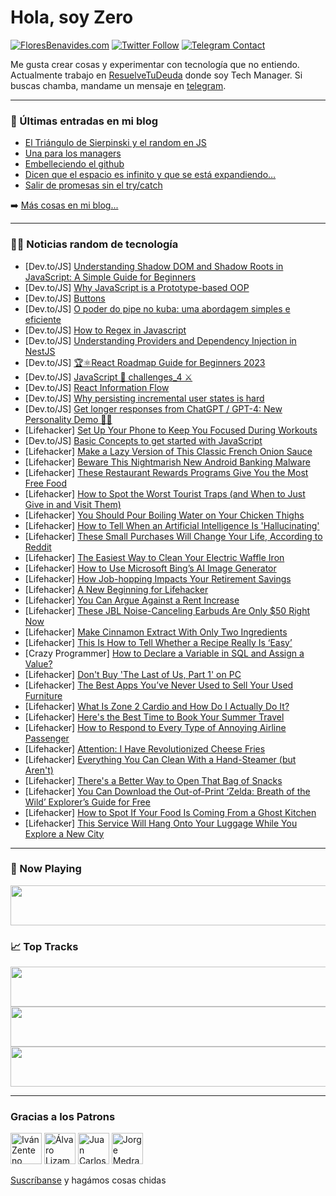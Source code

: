 # Hola, soy Zero

[![FloresBenavides.com](https://img.shields.io/website?down_message=oops&label=MiBlog&style=for-the-badge&up_message=online&url=https%3A%2F%2Ffloresbenavides.com)](https://floresbenavides.com) [![Twitter Follow](https://img.shields.io/twitter/follow/ZeroDragon?color=%231DA1F2&label=Follow&logo=twitter&logoColor=ffffff&style=for-the-badge)](https://twitter.com/zerodragon) [![Telegram Contact](https://img.shields.io/badge/escr%C3%ADbeme-ZeroDragon-%2326A5E4?style=for-the-badge&logo=telegram)](https://t.me/zerodragon)

Me gusta crear cosas y experimentar con tecnología que no entiendo.
Actualmente trabajo en [ResuelveTuDeuda](http://github.com/resuelve) donde soy Tech Manager.
Si buscas chamba, mandame un mensaje en [telegram](https://t.me/zerodragon).

---

### 📕 Últimas entradas en mi blog
<!-- BLOG-POST-LIST:START -->
- [El Triángulo de Sierpinski y el random en JS](https://floresbenavides.com/el-triangulo-de-sierpinski-y-el-random-en-js/)
- [Una para los managers](https://floresbenavides.com/una-para-los-managers/)
- [Embelleciendo el github](https://floresbenavides.com/embelleciendo-el-github/)
- [Dicen que el espacio es infinito y que se está expandiendo…](https://floresbenavides.com/dicen-que-el-espacio-es-infinito-y-que-se-esta-expandiendo/)
- [Salir de promesas sin el try/catch](https://floresbenavides.com/salir-de-promesas-sin-el-try-catch/)
<!-- BLOG-POST-LIST:END -->

➡️ [Más cosas en mi blog...](https://floresbenavides.com)

---

### 👨‍💻 Noticias random de tecnología
<!-- TECH-POSTS:START -->
- [Dev.to/JS] [Understanding Shadow DOM and Shadow Roots in JavaScript: A Simple Guide for Beginners](https://dev.to/schukai/understanding-shadow-dom-and-shadow-roots-in-javascript-a-simple-guide-for-beginners-4479)
- [Dev.to/JS] [Why JavaScript is a Prototype-based OOP](https://dev.to/efkumah/why-javascript-is-a-prototype-based-oop-4b4g)
- [Dev.to/JS] [Buttons](https://dev.to/najatulhaque/buttons-3867)
- [Dev.to/JS] [O poder do pipe no kuba: uma abordagem simples e eficiente](https://dev.to/demgoncalves/o-poder-do-pipe-no-kuba-uma-abordagem-simples-e-eficiente-h1p)
- [Dev.to/JS] [How to Regex in Javascript](https://dev.to/fabienschlegel/how-to-regex-in-javascript-lcp)
- [Dev.to/JS] [Understanding Providers and Dependency Injection in NestJS](https://dev.to/patrick0806/understanding-providers-and-dependency-injection-in-nestjs-248e)
- [Dev.to/JS] [🏆⚛️React Roadmap Guide for Beginners 2023](https://dev.to/ypdev19/react-roadmap-guide-for-beginners-2023-3oah)
- [Dev.to/JS] [JavaScript 🐲 challenges_4 ⚔️](https://dev.to/mahmoudessam/javascript-challenges4-1bl7)
- [Dev.to/JS] [React Information Flow](https://dev.to/hgerner19/react-information-flow-51nd)
- [Dev.to/JS] [Why persisting incremental user states is hard](https://dev.to/karthikramen/why-persisting-incremental-user-states-is-hard-2klk)
- [Dev.to/JS] [Get longer responses from ChatGPT / GPT-4: New Personality Demo 🦾🧠](https://dev.to/dougbutner/get-longer-responses-from-chatgpt-gpt-4-new-personality-demo-1akp)
- [Lifehacker] [Set Up Your Phone to Keep You Focused During Workouts](https://lifehacker.com/set-up-your-phone-to-keep-you-focused-during-workouts-1850283863)
- [Dev.to/JS] [Basic Concepts to get started with JavaScript](https://dev.to/raju1693/basic-concepts-to-get-started-with-javascript-19ni)
- [Lifehacker] [Make a Lazy Version of This Classic French Onion Sauce](https://lifehacker.com/make-a-lazy-version-of-this-classic-french-onion-sauce-1850283430)
- [Lifehacker] [Beware This Nightmarish New Android Banking Malware](https://lifehacker.com/beware-this-nightmarish-new-android-banking-malware-1850282946)
- [Lifehacker] [These Restaurant Rewards Programs Give You the Most Free Food](https://lifehacker.com/these-restaurant-rewards-programs-give-you-the-most-fre-1850280785)
- [Lifehacker] [How to Spot the Worst Tourist Traps &lpar;and When to Just Give in and Visit Them&rpar;](https://lifehacker.com/how-to-spot-the-worst-tourist-traps-and-when-to-just-g-1850281093)
- [Lifehacker] [You Should Pour Boiling Water on Your Chicken Thighs](https://lifehacker.com/you-should-pour-boiling-water-on-your-chicken-thighs-1850280449)
- [Lifehacker] [How to Tell When an Artificial Intelligence Is &#39;Hallucinating&#39;](https://lifehacker.com/how-to-tell-when-an-artificial-intelligence-is-hallucin-1850280001)
- [Lifehacker] [These Small Purchases Will Change Your Life, According to Reddit](https://lifehacker.com/these-small-purchases-will-change-your-life-according-1850279880)
- [Lifehacker] [The Easiest Way to Clean Your Electric Waffle Iron](https://lifehacker.com/the-easiest-way-to-clean-your-electric-waffle-iron-1850279466)
- [Lifehacker] [How to Use Microsoft Bing’s AI Image Generator](https://lifehacker.com/how-to-use-bing-s-ai-image-generator-to-make-weird-shit-1850279194)
- [Lifehacker] [How Job-hopping Impacts Your Retirement Savings](https://lifehacker.com/how-job-hopping-impacts-your-retirement-savings-1850274503)
- [Lifehacker] [A New Beginning for Lifehacker](https://lifehacker.com/a-new-beginning-for-lifehacker-1850278940)
- [Lifehacker] [You Can Argue Against a Rent Increase](https://lifehacker.com/you-can-argue-against-a-rent-increase-1850278581)
- [Lifehacker] [These JBL Noise-Canceling Earbuds Are Only $50 Right Now](https://lifehacker.com/these-jbl-noise-canceling-earbuds-are-only-50-right-no-1850278993)
- [Lifehacker] [Make Cinnamon Extract With Only Two Ingredients](https://lifehacker.com/make-cinnamon-extract-with-only-two-ingredients-1850278864)
- [Lifehacker] [This Is How to Tell Whether a Recipe Really Is ‘Easy’](https://lifehacker.com/this-is-how-to-tell-whether-a-recipe-really-is-easy-1850277957)
- [Crazy Programmer] [How to Declare a Variable in SQL and Assign a Value?](https://www.thecrazyprogrammer.com/2023/03/how-to-declare-a-variable-in-sql.html)
- [Lifehacker] [Don&#39;t Buy &#39;The Last of Us, Part 1&#39; on PC](https://lifehacker.com/dont-buy-the-last-of-us-part-1-on-pc-1850278163)
- [Lifehacker] [The Best Apps You’ve Never Used to Sell Your Used Furniture](https://lifehacker.com/the-best-apps-you-ve-never-used-to-sell-your-used-furni-1850278382)
- [Lifehacker] [What Is Zone 2 Cardio and How Do I Actually Do It?](https://lifehacker.com/what-is-zone-2-cardio-and-how-do-i-actually-do-it-1850275966)
- [Lifehacker] [Here&#39;s the Best Time to Book Your Summer Travel](https://lifehacker.com/heres-the-best-time-to-book-your-summer-travel-1850273155)
- [Lifehacker] [How to Respond to Every Type of Annoying Airline Passenger](https://lifehacker.com/how-to-respond-to-every-type-of-annoying-airline-passen-1850277050)
- [Lifehacker] [Attention: I Have Revolutionized Cheese Fries](https://lifehacker.com/attention-i-have-revolutionized-cheese-fries-1850276074)
- [Lifehacker] [Everything You Can Clean With a Hand-Steamer &lpar;but Aren&#39;t&rpar;](https://lifehacker.com/everything-you-can-clean-with-a-hand-steamer-but-arent-1850275364)
- [Lifehacker] [There&#39;s a Better Way to Open That Bag of Snacks](https://lifehacker.com/theres-a-better-way-to-open-that-bag-of-snacks-1850274532)
- [Lifehacker] [You Can Download the Out-of-Print ‘Zelda: Breath of the Wild’ Explorer’s Guide for Free](https://lifehacker.com/you-can-download-the-out-of-print-zelda-breath-of-the-1850274795)
- [Lifehacker] [How to Spot If Your Food Is Coming From a Ghost Kitchen](https://lifehacker.com/is-your-food-delivery-coming-from-a-ghost-kitchen-1848907749)
- [Lifehacker] [This Service Will Hang Onto Your Luggage While You Explore a New City](https://lifehacker.com/this-service-will-hang-onto-your-luggage-while-you-expl-1850274154)<!-- TECH-POSTS:END -->

---

### 🎵 Now Playing
<a href="https://spotify-now-playing-dun.vercel.app/now-playing?open"><img src="https://spotify-now-playing-dun.vercel.app/now-playing" width="540" height="64"></a>

### 📈 Top Tracks
<a href="https://spotify-now-playing-dun.vercel.app/top-tracks?i=1&open"><img src="https://spotify-now-playing-dun.vercel.app/top-tracks?i=1" width="540" height="64"></a>
<a href="https://spotify-now-playing-dun.vercel.app/top-tracks?i=2&open"><img src="https://spotify-now-playing-dun.vercel.app/top-tracks?i=2" width="540" height="64"></a>
<a href="https://spotify-now-playing-dun.vercel.app/top-tracks?i=3&open"><img src="https://spotify-now-playing-dun.vercel.app/top-tracks?i=3" width="540" height="64"></a>

---

### Gracias a los Patrons
[<img src="https://avatars.githubusercontent.com/u/243380?v=4" alt="Iván Zenteno" width="50px">](https://github.com/k001) [<img src="https://avatars.githubusercontent.com/u/19955639?v=4" alt="Álvaro Lizama" width="50px">](https://github.com/alvarolizama) [<img src="https://avatars.githubusercontent.com/u/2718753?v=4" alt="Juan Carlos Ruiz" width="50px">](https://github.com/JuanCrg90) [<img src="https://avatars.githubusercontent.com/u/37025?v=4" alt="Jorge Medrano" width="50px">](https://github.com/h1pp1e) 

[Suscríbanse](https://www.patreon.com/zerodragon) y hagámos cosas chidas
